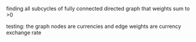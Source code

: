 finding all subcycles of fully connected directed graph that weights sum to >0 

testing:
the graph nodes are currencies and edge weights are currency exchange rate
